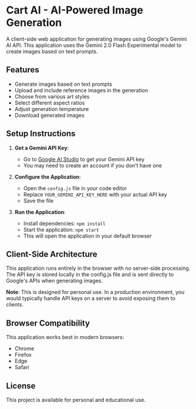 # Cart AI - AI-Powered Image Generation

A client-side web application for generating images using Google's Gemini AI API. This application uses the Gemini 2.0 Flash Experimental model to create images based on text prompts.

## Features

- Generate images based on text prompts
- Upload and include reference images in the generation
- Choose from various art styles
- Select different aspect ratios
- Adjust generation temperature
- Download generated images

## Setup Instructions

1. **Get a Gemini API Key**:
   - Go to [Google AI Studio](https://aistudio.google.com/app/apikey) to get your Gemini API key
   - You may need to create an account if you don't have one

2. **Configure the Application**:
   - Open the `config.js` file in your code editor
   - Replace `YOUR_GEMINI_API_KEY_HERE` with your actual API key
   - Save the file

3. **Run the Application**:
   - Install dependencies: `npm install`
   - Start the application: `npm start`
   - This will open the application in your default browser

## Client-Side Architecture

This application runs entirely in the browser with no server-side processing. The API key is stored locally in the config.js file and is sent directly to Google's APIs when generating images.

**Note**: This is designed for personal use. In a production environment, you would typically handle API keys on a server to avoid exposing them to clients.

## Browser Compatibility

This application works best in modern browsers:
- Chrome
- Firefox
- Edge
- Safari

## License

This project is available for personal and educational use.